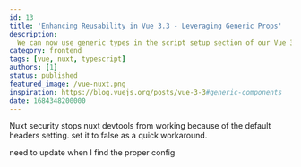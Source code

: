 ```yaml
---
id: 13
title: 'Enhancing Reusability in Vue 3.3 - Leveraging Generic Props'
description:
  We can now use generic types in the script setup section of our Vue 3.3 / Nuxt 3.5 components.
category: frontend
tags: [vue, nuxt, typescript]
authors: [1]
status: published
featured_image: /vue-nuxt.png
inspiration: https://blog.vuejs.org/posts/vue-3-3#generic-components
date: 1684348200000
---
```


Nuxt security stops nuxt devtools from working because of the default headers setting. set it to
false as a quick workaround.

need to update when I find the proper config
